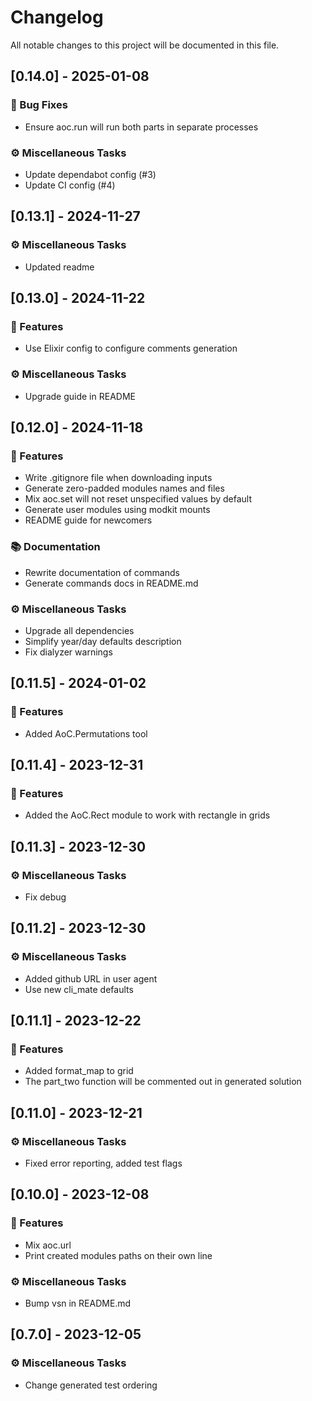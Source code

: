 # Changelog

All notable changes to this project will be documented in this file.

## [0.14.0] - 2025-01-08

### 🐛 Bug Fixes

- Ensure aoc.run will run both parts in separate processes

### ⚙️ Miscellaneous Tasks

- Update dependabot config (#3)
- Update CI config (#4)

## [0.13.1] - 2024-11-27

### ⚙️ Miscellaneous Tasks

- Updated readme

## [0.13.0] - 2024-11-22

### 🚀 Features

- Use Elixir config to configure comments generation

### ⚙️ Miscellaneous Tasks

- Upgrade guide in README

## [0.12.0] - 2024-11-18

### 🚀 Features

- Write .gitignore file when downloading inputs
- Generate zero-padded modules names and files
- Mix aoc.set will not reset unspecified values by default
- Generate user modules using modkit mounts
- README guide for newcomers

### 📚 Documentation

- Rewrite documentation of commands
- Generate commands docs in README.md

### ⚙️ Miscellaneous Tasks

- Upgrade all dependencies
- Simplify year/day defaults description
- Fix dialyzer warnings

## [0.11.5] - 2024-01-02

### 🚀 Features

- Added AoC.Permutations tool

## [0.11.4] - 2023-12-31

### 🚀 Features

- Added the AoC.Rect module to work with rectangle in grids

## [0.11.3] - 2023-12-30

### ⚙️ Miscellaneous Tasks

- Fix debug

## [0.11.2] - 2023-12-30

### ⚙️ Miscellaneous Tasks

- Added github URL in user agent
- Use new cli_mate defaults

## [0.11.1] - 2023-12-22

### 🚀 Features

- Added format_map to grid
- The part_two function will be commented out in generated solution

## [0.11.0] - 2023-12-21

### ⚙️ Miscellaneous Tasks

- Fixed error reporting, added test flags

## [0.10.0] - 2023-12-08

### 🚀 Features

- Mix aoc.url
- Print created modules paths on their own line

### ⚙️ Miscellaneous Tasks

- Bump vsn in README.md

## [0.7.0] - 2023-12-05

### ⚙️ Miscellaneous Tasks

- Change generated test ordering

<!-- generated by git-cliff -->
